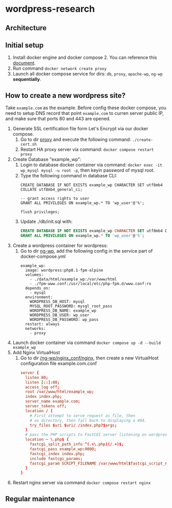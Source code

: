 # wordpress-research

## Architecture

## Initial setup

1. Install docker engine and docker compose 2. You can reference this [document](https://docs.docker.com/compose/install/).
2. Run command `docker network create proxy`
3. Launch all docker compose service for dirs: `db`, `proxy`, `apache-wp`, `ng-wp` **sequentially**.

## How to create a new wordpress site?

Take `example.com` as the example. Before config these docker compose, you need to setup DNS record that point `example.com` to curren server public IP, and make sure that ports 80 and 443 are opened.

1. Generate SSL certification file form Let's Encrypt via our docker compose.
   1. Go to dir [proxy](./proxy) and execute the following command: `./create-cert.sh`
   2.  Restart HA proxy server via command: `docker compose restart proxy`
2. Create Database "example_wp":
   1. Login to database docker container via command: `docker exec -it wp_mysql mysql -u root -p`, then keyin password of mysql root.
   2. Type the following command in database CLI:
      ```mysql
      CREATE DATABASE IF NOT EXISTS example_wp CHARACTER SET utf8mb4 COLLATE utf8mb4_general_ci;
      
      -- grant access rights to user
      GRANT ALL PRIVILEGES ON example_wp.* TO 'wp_user'@'%';
      
      flush privileges;
      ```
   3. Update ./db/init.sql with:
      ```sql
      CREATE DATABASE IF NOT EXISTS example_wp CHARACTER SET utf8mb4 COLLATE utf8mb4_general_ci;
      GRANT ALL PRIVILEGES ON example_wp.* TO 'wp_user'@'%';
      ```
3. Create a wordpress container for wordpress:
   1. Go to dir [ng-wp](./ng-wp), add the following config in the service part of docker-compose.yml
      ```docker
      example_wp:
        image: wordpress:php8.1-fpm-alpine
        volumes:
          - ./data/html/example_wp:/var/www/html
          - ./fpm-www.conf:/usr/local/etc/php-fpm.d/www.conf:ro
        depends_on:
          - mysql
        environment:
          WORDPRESS_DB_HOST: mysql
          MYSQL_ROOT_PASSWORD: mysql_root_pass
          WORDPRESS_DB_NAME: example_wp
          WORDPRESS_DB_USER: wp_user
          WORDPRESS_DB_PASSWORD: wp_pass
        restart: always
        networks:
          - proxy
      ```
  1. Launch docker container via command `docker compose up -d --build example_wp`
4. Add Nginx VirtualHost
   1. Go to dir [/ng-wp/nginx_conf/nginx](./ng-wp/nginx_conf/nginx), then create a new VirtualHost configuration file example.com.conf
      ```conf
      server {
        listen 80;
        listen [::]:80;
        access_log off;
        root /var/www/html/example_wp;
        index index.php;
        server_name example.com;
        server_tokens off;
        location / {
          # First attempt to serve request as file, then
          # as directory, then fall back to displaying a 404.
          try_files $uri $uri/ /index.php?$args;
        }
        # pass the PHP scripts to FastCGI server listening on wordpress:9000
        location ~ \.php$ {
          fastcgi_split_path_info ^(.+\.php)(/.+)$;
          fastcgi_pass example_wp:9000;
          fastcgi_index index.php;
          include fastcgi_params;
          fastcgi_param SCRIPT_FILENAME /var/www/html$fastcgi_script_name;
        }
      }
      ```
  2. Restart nginx server via command `docker compose restart nginx`

## Regular maintenance